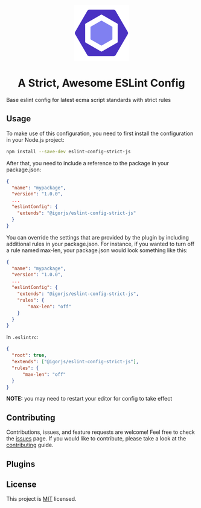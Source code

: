 <div align="center">
  <center>
    <img width="148" height="148" alt="Strict ESLint Config logo" src="https://raw.githubusercontent.com/igorjs/eslint-config-strict-js/main/docs/eslint.png" />
  </center>
</div>
<div align="center">
  <center>
    <h1 align="center"><i></i>A Strict, Awesome ESLint Config<i></i></h1>
  </center>
</div>

Base eslint config for latest ecma script standards with strict rules

## Usage
To make use of this configuration, you need to first install the configuration in your Node.js project:

```bash
npm install --save-dev eslint-config-strict-js
```

After that, you need to include a reference to the package in your package.json:

```json
{
  "name": "mypackage",
  "version": "1.0.0",
  ...
  "eslintConfig": {
    "extends": "@igorjs/eslint-config-strict-js"
  }
}
```

You can override the settings that are provided by the plugin by including additional rules in your package.json. For instance, if you wanted to turn off a rule named max-len, your package.json would look something like this:

```json
{
  "name": "mypackage",
  "version": "1.0.0",
  ...
  "eslintConfig": {
    "extends": "@igorjs/eslint-config-strict-js",
    "rules": {
        "max-len": "off"
    }
  }
}
```

In `.eslintrc`:

```json
{
  "root": true,
  "extends": ["@igorjs/eslint-config-strict-js"],
  "rules": {
      "max-len": "off"
  }
}
```

**NOTE:** you may need to restart your editor for config to take effect

## Contributing

Contributions, issues, and feature requests are welcome! Feel free to check the [issues] page. If you would like to contribute, please take a look at the [contributing] guide.


## Plugins


## License
This project is [MIT][license] licensed.

[issues]: https://github.com/igorjs/eslint-config-strict-js/issues
[license]: ./LICENSE
[contributing]: ./docs/CONTRIBUTING.md